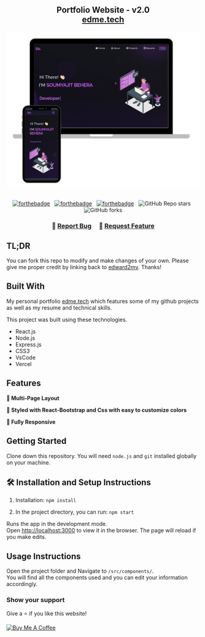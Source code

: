 <h2 align="center">
  Portfolio Website - v2.0<br/>
  <a href="edme.tech/" target="_blank">edme.tech</a>
</h2>
<div align="center">
  <img alt="Demo" src="./Images/readme-img1.png" />
</div>

<br/>

<center>

[![forthebadge](https://forthebadge.com/images/badges/built-with-love.svg)](https://forthebadge.com) &nbsp;
[![forthebadge](https://forthebadge.com/images/badges/made-with-javascript.svg)](https://forthebadge.com) &nbsp;
[![forthebadge](https://forthebadge.com/images/badges/open-source.svg)](https://forthebadge.com) &nbsp;
![GitHub Repo stars](https://img.shields.io/github/stars/edward2mv/Portfolio?color=red&logo=github&style=for-the-badge) &nbsp;
![GitHub forks](https://img.shields.io/github/forks/edward2mv/Portfolio?color=red&logo=github&style=for-the-badge)

</center>

<h3 align="center">
    🔹
    <a href="https://github.com/edward2mv/my-portfolio//issues">Report Bug</a> &nbsp; &nbsp;
    🔹
    <a href="https://github.com/edward2mv/my-portfolio/issues">Request Feature</a>
</h3>

## TL;DR

You can fork this repo to modify and make changes of your own. Please give me proper credit by linking back to [edward2mv](https://github.com/edward2mv/my-portfolio/). Thanks!

## Built With

My personal portfolio <a href="http://edme.tech/" target="_blank">edme.tech</a> which features some of my github projects as well as my resume and technical skills.<br/>

This project was built using these technologies.

- React.js
- Node.js
- Express.js
- CSS3
- VsCode
- Vercel

## Features

**📖 Multi-Page Layout**

**🎨 Styled with React-Bootstrap and Css with easy to customize colors**

**📱 Fully Responsive**

## Getting Started

Clone down this repository. You will need `node.js` and `git` installed globally on your machine.

## 🛠 Installation and Setup Instructions

1. Installation: `npm install`

2. In the project directory, you can run: `npm start`

Runs the app in the development mode.\
Open [http://localhost:3000](http://localhost:3000) to view it in the browser.
The page will reload if you make edits.

## Usage Instructions

Open the project folder and Navigate to `/src/components/`. <br/>
You will find all the components used and you can edit your information accordingly.

### Show your support

Give a ⭐ if you like this website!

<a href="https://www.buymeacoffee.com/edward2mv" target="_blank"><img src="https://cdn.buymeacoffee.com/buttons/v2/default-violet.png" alt="Buy Me A Coffee" height= "60px" width= "217px" ></a>
